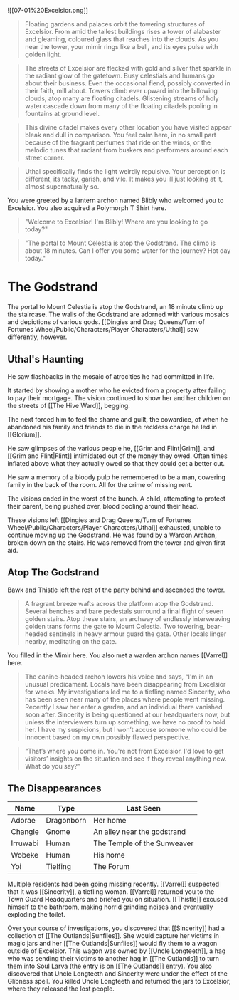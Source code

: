 ![[07-01%20Excelsior.png]]

> Floating gardens and palaces orbit the towering structures of Excelsior. From amid the tallest buildings rises a tower of alabaster and gleaming, coloured glass that reaches into the clouds. As you near the tower, your mimir rings like a bell, and its eyes pulse with golden light.

> The streets of Excelsior are flecked with gold and silver that sparkle in the radiant glow of the gatetown. Busy celestials and humans go about their business. Even the occasional fiend, possibly converted in their faith, mill about. Towers climb ever upward into the billowing clouds, atop many are floating citadels. Glistening streams of holy water cascade down from many of the floating citadels pooling in fountains at ground level.

> This divine citadel makes every other location you have visited appear bleak and dull in comparison. You feel calm here, in no small part because of the fragrant perfumes that ride on the winds, or the melodic tunes that radiant from buskers and performers around each street corner.

> Uthal specifically finds the light weirdly repulsive. Your perception is different, its tacky, garish, and vile. It makes you ill just looking at it, almost supernaturally so.

You were greeted by a lantern archon named Blibly who welcomed you to Excelsior. You also acquired a Polymorph T Shirt here.

> "Welcome to Excelsior! I'm Blibly! Where are you looking to go today?"

> "The portal to Mount Celestia is atop the Godstrand. The climb is about 18 minutes. Can I offer you some water for the journey? Hot day today."
# The Godstrand
The portal to Mount Celestia is atop the Godstrand, an 18 minute climb up the staircase. The walls of the Godstrand are adorned with various mosaics and depictions of various gods. [[Dingies and Drag Queens/Turn of Fortunes Wheel/Public/Characters/Player Characters/Uthal]] saw differently, however. 
## Uthal's Haunting
He saw flashbacks in the mosaic of atrocities he had committed in life. 

It started by showing a mother who he evicted from a property after failing to pay their mortgage. The vision continued to show her and her children on the streets of [[The Hive Ward]], begging. 

The next forced him to feel the shame and guilt, the cowardice, of when he abandoned his family and friends to die in the reckless charge he led in [[Glorium]].

He saw glimpses of the various people he, [[Grim and Flint|Grim]], and [[Grim and Flint|Flint]] intimidated out of the money they owed. Often times inflated above what they actually owed so that they could get a better cut. 

He saw a memory of a bloody pulp he remembered to be a man, cowering family in the back of the room. All for the crime of missing rent.

The visions ended in the worst of the bunch. A child, attempting to protect their parent, being pushed over, blood pooling around their head. 

These visions left [[Dingies and Drag Queens/Turn of Fortunes Wheel/Public/Characters/Player Characters/Uthal]] exhausted, unable to continue moving up the Godstrand. He was found by a Wardon Archon, broken down on the stairs. He was removed from the tower and given first aid.
## Atop The Godstrand
Bawk and Thistle left the rest of the party behind and ascended the tower. 

> A fragrant breeze wafts across the platform atop the Godstrand. Several benches and bare pedestals surround a final flight of seven golden stairs. Atop these stairs, an archway of endlessly interweaving golden trans forms the gate to Mount Celestia. Two towering, bear-headed sentinels in heavy armour guard the gate. Other locals linger nearby, meditating on the gate.

You filled in the Mimir here. You also met a warden archon names [[Varrel]] here. 

> The canine-headed archon lowers his voice and says, “I'm in an unusual predicament. Locals have been disappearing from Excelsior for weeks. My investigations led me to a tiefling named Sincerity, who has been seen near many of the places where people went missing. Recently I saw her enter a garden, and an individual there vanished soon after. Sincerity is being questioned at our headquarters now, but unless the interviewers turn up something, we have no proof to hold her. I have my suspicions, but I won’t accuse someone who could be innocent based on my own possibly flawed perspective. 

> “That’s where you come in. You're not from Excelsior. I'd love to get visitors’ insights on the situation and see if they reveal anything new. What do you say?”
## The Disappearances
| Name     | Type       | Last Seen                   |
| -------- | ---------- | --------------------------- |
| Adorae   | Dragonborn | Her home                    |
| Changle  | Gnome      | An alley near the godstrand |
| Irruwabi | Human      | The Temple of the Sunweaver |
| Wobeke   | Human      | His home                    |
| Yoi      | Tielfing   | The Forum                   |
Multiple residents had been going missing recently. [[Varrel]] suspected that it was [[Sincerity]], a tiefling woman. [[Varrel]] returned you to the Town Guard Headquarters and briefed you on situation. [[Thistle]] excused himself to the bathroom, making horrid grinding noises and eventually exploding the toilet. 

Over your course of investigations, you discovered that [[Sincerity]] had a collection of [[The Outlands|Sunflies]]. She would capture her victims in magic jars and her [[The Outlands|Sunflies]] would fly them to a wagon outside of Excelsior. This wagon was owned by [[Uncle Longteeth]], a hag who was sending their victims to another hag in [[The Outlands]] to turn them into Soul Larva (the entry is on [[The Outlands]] entry). You also discovered that Uncle Longteeth and Sincerity were under the effect of the Glibness spell. You killed Uncle Longteeth and returned the jars to Excelsior, where they released the lost people.